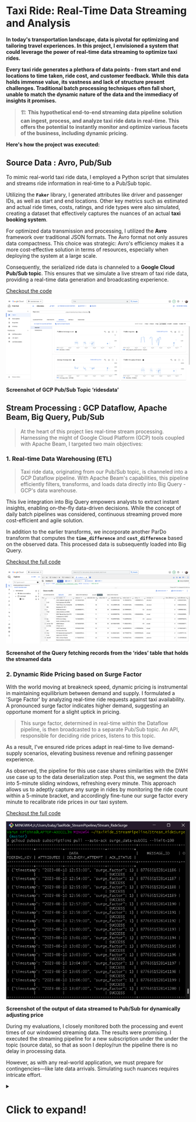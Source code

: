 # Taxi Ride: Real-Time Data Streaming and Analysis

**In today's transportation landscape, data is pivotal for optimizing and tailoring travel experiences. In this project, I envisioned a system that could leverage the power of real-time data streaming to optimize taxi rides.**

**Every taxi ride generates a plethora of data points - from start and end locations to time taken, ride cost, and customer feedback. While this data holds immense value, its vastness and lack of structure present challenges. Traditional batch processing techniques often fall short, unable to match the dynamic nature of the data and the immediacy of insights it promises.**

> 🏗️ **This hypothetical end-to-end streaming data pipeline solution can ingest, process, and analyze taxi ride data in real-time. This offers the potential to instantly monitor and optimize various facets of the business, including dynamic pricing.**

**Here's how the project was executed:**

## Source Data : Avro, Pub/Sub

To mimic real-world taxi ride data, I employed a Python script that simulates and streams ride information in real-time to a Pub/Sub topic.

Utilizing the **`Faker`** library, I generated attributes like driver and passenger IDs, as well as start and end locations. Other key metrics such as estimated and actual ride times, costs, ratings, and ride types were also simulated, creating a dataset that effectively captures the nuances of an actual **taxi booking system**.

For optimized data transmission and processing, I utilized the **Avro** framework over traditional JSON formats. The Avro format not only assures data compactness. This choice was strategic: Avro's efficiency makes it a more cost-effective solution in terms of resources, especially when deploying the system at a large scale.

Consequently, the serialized ride data is channeled to a **Google Cloud Pub/Sub topic**. This ensures that we simulate a live stream of taxi ride data, providing a real-time data generation and broadcasting experience.

[Checkout the code](https://github.com/BVK23/TaxiRide_StreamDataflow/blob/main/TaxiRideDataGen/taxiridedata_pubsub_publisher.py)

![Screenshot of GCP Pub/Sub Topic ‘ridesdata’](images/Screenshot_of_GCP_Pub_Sub_Topic.png)

**Screenshot of GCP Pub/Sub Topic ‘ridesdata’**

## Stream Processing : GCP Dataflow, Apache Beam, Big Query, Pub/Sub

> At the heart of this project lies real-time stream processing. Harnessing the might of Google Cloud Platform (GCP) tools coupled with Apache Beam, I targeted two main objectives:
> 

### 1. **Real-time Data Warehousing (ETL)**

> Taxi ride data, originating from our Pub/Sub topic, is channeled into a GCP Dataflow pipeline. With Apache Beam's capabilities, this pipeline efficiently filters, transforms, and loads data directly into Big Query - GCP's data warehouse.
> 

This live integration into Big Query empowers analysts to extract instant insights, enabling on-the-fly data-driven decisions. While the concept of daily batch pipelines was considered, continuous streaming proved more cost-efficient and agile solution.

In addition to the earlier transforms, we incorporate another ParDo transform that computes the **`time_difference`** and **`cost_difference`** based on the observed data. This processed data is subsequently loaded into Big Query.

[Checkout the full code](https://github.com/BVK23/TaxiRide_StreamDataflow/blob/main/TaxiRideDataGen/taxiridedata_pubsub_publisher.py)

![Screenshot of the Query fetching records from the ‘rides’ table that holds the streamed data](images/screenshot_query_rides_table.png)

**Screenshot of the Query fetching records from the ‘rides’ table that holds the streamed data**

### 2. **Dynamic Ride Pricing based on Surge Factor**

With the world moving at breakneck speed, dynamic pricing is instrumental in maintaining equilibrium between demand and supply. I formulated a 'Surge Factor' by analyzing real-time ride requests against taxi availability. A pronounced surge factor indicates higher demand, suggesting an opportune moment for a slight uptick in pricing.

> This surge factor, determined in real-time within the Dataflow pipeline, is then broadcasted to a separate Pub/Sub topic. An API, responsible for deciding ride prices, listens to this topic.
> 

As a result, I've ensured ride prices adapt in real-time to live demand-supply scenarios, elevating business revenue and refining passenger experience.

As observed, the pipeline for this use case shares similarities with the DWH use case up to the data deserialization step. Post this, we segment the data into 5-minute sliding windows, refreshing every minute. This approach allows us to adeptly capture any surge in rides by monitoring the ride count within a 5-minute bracket, and accordingly fine-tune our surge factor every minute to recalibrate ride prices in our taxi system.

[Checkout the full code](https://github.com/BVK23/TaxiRide_StreamDataflow/blob/main/Stream_RideSurge/RideSurge_TaxiRide.py)

![Screenshot of the output of data streamed to Pub/Sub for dynamically adjusting price](images/screenshot_data_streamed_pubsub.png)

**Screenshot of the output of data streamed to Pub/Sub for dynamically adjusting price**

During my evaluations, I closely monitored both the processing and event times of our windowed streaming data. The results were promising.  I executed the streaming pipeline for a new subscription under the under the topic (source data), so that as soon I deploy/run the pipeline there is no delay in processing data. 

However, as with any real-world application, we must prepare for contingencies—like late data arrivals. Simulating such nuances requires intricate effort.

<details>
  <summary><h1> Click to expand!</h1></summary>
  
  This is the content inside the dropdown. It can be anything: text, images, code blocks, etc.

  ```python
  print("Hello from inside the dropdown!")
  ```
</details>

